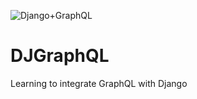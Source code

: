 ![Django+GraphQL](https://miro.medium.com/max/720/1*jLrvxW83rre-25Nrhk-tww.png)
# DJGraphQL
Learning to integrate GraphQL with Django